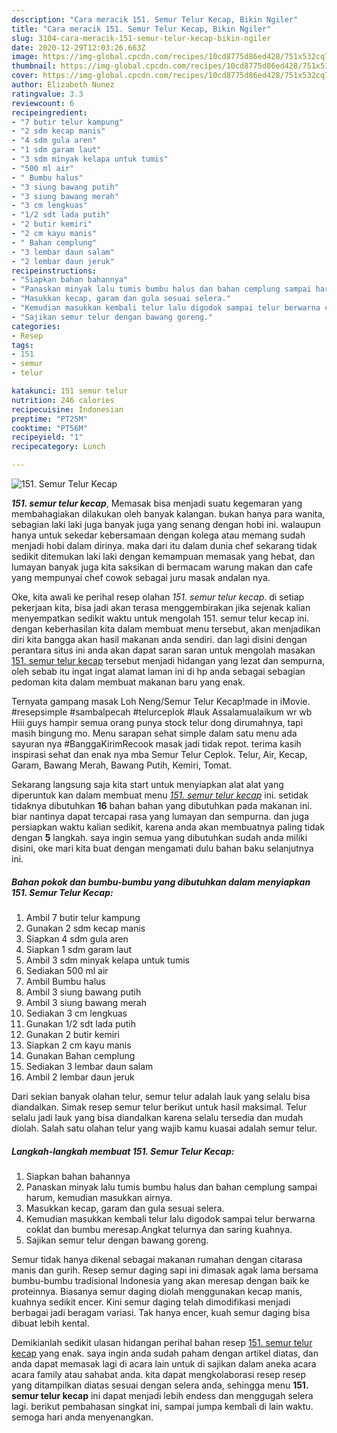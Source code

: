 ```yaml
---
description: "Cara meracik 151. Semur Telur Kecap, Bikin Ngiler"
title: "Cara meracik 151. Semur Telur Kecap, Bikin Ngiler"
slug: 3104-cara-meracik-151-semur-telur-kecap-bikin-ngiler
date: 2020-12-29T12:03:26.663Z
image: https://img-global.cpcdn.com/recipes/10cd8775d86ed428/751x532cq70/151-semur-telur-kecap-foto-resep-utama.jpg
thumbnail: https://img-global.cpcdn.com/recipes/10cd8775d86ed428/751x532cq70/151-semur-telur-kecap-foto-resep-utama.jpg
cover: https://img-global.cpcdn.com/recipes/10cd8775d86ed428/751x532cq70/151-semur-telur-kecap-foto-resep-utama.jpg
author: Elizabeth Nunez
ratingvalue: 3.3
reviewcount: 6
recipeingredient:
- "7 butir telur kampung"
- "2 sdm kecap manis"
- "4 sdm gula aren"
- "1 sdm garam laut"
- "3 sdm minyak kelapa untuk tumis"
- "500 ml air"
- " Bumbu halus"
- "3 siung bawang putih"
- "3 siung bawang merah"
- "3 cm lengkuas"
- "1/2 sdt lada putih"
- "2 butir kemiri"
- "2 cm kayu manis"
- " Bahan cemplung"
- "3 lembar daun salam"
- "2 lembar daun jeruk"
recipeinstructions:
- "Siapkan bahan bahannya"
- "Panaskan minyak lalu tumis bumbu halus dan bahan cemplung sampai harum, kemudian masukkan airnya."
- "Masukkan kecap, garam dan gula sesuai selera."
- "Kemudian masukkan kembali telur lalu digodok sampai telur berwarna coklat dan bumbu meresap.Angkat telurnya dan saring kuahnya."
- "Sajikan semur telur dengan bawang goreng."
categories:
- Resep
tags:
- 151
- semur
- telur

katakunci: 151 semur telur 
nutrition: 246 calories
recipecuisine: Indonesian
preptime: "PT25M"
cooktime: "PT56M"
recipeyield: "1"
recipecategory: Lunch

---
```



![151. Semur Telur Kecap](https://img-global.cpcdn.com/recipes/10cd8775d86ed428/751x532cq70/151-semur-telur-kecap-foto-resep-utama.jpg)

<b><i>151. semur telur kecap</i></b>, Memasak bisa menjadi suatu kegemaran yang membahagiakan dilakukan oleh banyak kalangan. bukan hanya para wanita, sebagian laki laki juga banyak juga yang senang dengan hobi ini. walaupun hanya untuk sekedar kebersamaan dengan kolega atau memang sudah menjadi hobi dalam dirinya. maka dari itu dalam dunia chef sekarang tidak sedikit ditemukan laki laki dengan kemampuan memasak yang hebat, dan lumayan banyak juga kita saksikan di bermacam warung makan dan cafe yang mempunyai chef cowok sebagai juru masak andalan nya.

Oke, kita awali ke perihal resep olahan <i>151. semur telur kecap</i>. di setiap pekerjaan kita, bisa jadi akan terasa menggembirakan jika sejenak kalian menyempatkan sedikit waktu untuk mengolah 151. semur telur kecap ini. dengan keberhasilan kita dalam membuat menu tersebut, akan menjadikan diri kita bangga akan hasil makanan anda sendiri. dan lagi disini dengan perantara situs ini anda akan dapat saran saran untuk mengolah masakan <u>151. semur telur kecap</u> tersebut menjadi hidangan yang lezat dan sempurna, oleh sebab itu ingat ingat alamat laman ini di hp anda sebagai sebagian pedoman kita dalam membuat makanan baru yang enak.

Ternyata gampang masak Loh Neng/Semur Telur Kecap!made in iMovie. #resepsimple #sambalpecah #telurceplok #lauk Assalamualaikum wr wb Hiii guys hampir semua orang punya stock telur dong dirumahnya, tapi masih bingung mo. Menu sarapan sehat simple dalam satu menu ada sayuran nya #BanggaKirimRecook masak jadi tidak repot. terima kasih inspirasi sehat dan enak nya mba Semur Telur Ceplok. Telur, Air, Kecap, Garam, Bawang Merah, Bawang Putih, Kemiri, Tomat.


Sekarang langsung saja kita start untuk menyiapkan alat alat yang diperuntuk kan dalam membuat menu <u><i>151. semur telur kecap</i></u> ini. setidak tidaknya dibutuhkan <b>16</b> bahan bahan yang dibutuhkan pada makanan ini. biar nantinya dapat tercapai rasa yang lumayan dan sempurna. dan juga persiapkan waktu kalian sedikit, karena anda akan membuatnya paling tidak dengan <b>5</b> langkah. saya ingin semua yang dibutuhkan sudah anda miliki disini, oke mari kita buat dengan mengamati dulu bahan baku selanjutnya ini.

<!--inarticleads1-->

##### Bahan pokok dan bumbu-bumbu yang dibutuhkan dalam menyiapkan 151. Semur Telur Kecap:

1. Ambil 7 butir telur kampung
1. Gunakan 2 sdm kecap manis
1. Siapkan 4 sdm gula aren
1. Siapkan 1 sdm garam laut
1. Ambil 3 sdm minyak kelapa untuk tumis
1. Sediakan 500 ml air
1. Ambil  Bumbu halus
1. Ambil 3 siung bawang putih
1. Ambil 3 siung bawang merah
1. Sediakan 3 cm lengkuas
1. Gunakan 1/2 sdt lada putih
1. Gunakan 2 butir kemiri
1. Siapkan 2 cm kayu manis
1. Gunakan  Bahan cemplung
1. Sediakan 3 lembar daun salam
1. Ambil 2 lembar daun jeruk


Dari sekian banyak olahan telur, semur telur adalah lauk yang selalu bisa diandalkan. Simak resep semur telur berikut untuk hasil maksimal. Telur selalu jadi lauk yang bisa diandalkan karena selalu tersedia dan mudah diolah. Salah satu olahan telur yang wajib kamu kuasai adalah semur telur. 

<!--inarticleads2-->

##### Langkah-langkah membuat 151. Semur Telur Kecap:

1. Siapkan bahan bahannya
1. Panaskan minyak lalu tumis bumbu halus dan bahan cemplung sampai harum, kemudian masukkan airnya.
1. Masukkan kecap, garam dan gula sesuai selera.
1. Kemudian masukkan kembali telur lalu digodok sampai telur berwarna coklat dan bumbu meresap.Angkat telurnya dan saring kuahnya.
1. Sajikan semur telur dengan bawang goreng.


Semur tidak hanya dikenal sebagai makanan rumahan dengan citarasa manis dan gurih. Resep semur daging sapi ini dimasak agak lama bersama bumbu-bumbu tradisional Indonesia yang akan meresap dengan baik ke proteinnya. Biasanya semur daging diolah menggunakan kecap manis, kuahnya sedikit encer. Kini semur daging telah dimodifikasi menjadi berbagai jadi beragam variasi. Tak hanya encer, kuah semur daging bisa dibuat lebih kental. 

Demikianlah sedikit ulasan hidangan perihal bahan resep <u>151. semur telur kecap</u> yang enak. saya ingin anda sudah paham dengan artikel diatas, dan anda dapat memasak lagi di acara lain untuk di sajikan dalam aneka acara acara family atau sahabat anda. kita dapat mengkolaborasi resep resep yang ditampilkan diatas sesuai dengan selera anda, sehingga menu <b>151. semur telur kecap</b> ini dapat menjadi lebih endess dan menggugah selera lagi. berikut pembahasan singkat ini, sampai jumpa kembali di lain waktu. semoga hari anda menyenangkan.
